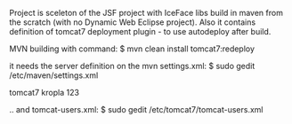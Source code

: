 Project is sceleton of the JSF project with IceFace libs build in maven from the scratch (with no Dynamic Web Eclipse project).
Also it contains definition of tomcat7 deployment plugin - to use autodeploy after build.

MVN building with command:
$ mvn clean install tomcat7:redeploy

it needs the server definition on the mvn settings.xml:
$ sudo gedit /etc/maven/settings.xml

   <server>
      <id>tomcat7</id>
      <username>kropla</username>
      <password>123</password>
	<configuration></configuration>
    </server> 

.. and tomcat-users.xml:
$ sudo gedit /etc/tomcat7/tomcat-users.xml

 <role rolename="manager-gui"/>
  <role rolename="admin-gui"/>
  <role rolename="manager-script"/>
 <user username="kropla" password="123" roles="manager-gui,admin-gui,manager-script"/>
